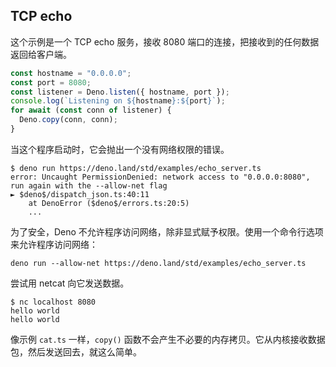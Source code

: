 ## TCP echo

这个示例是一个 TCP echo 服务，接收 8080 端口的连接，把接收到的任何数据返回给客户端。

```ts
const hostname = "0.0.0.0";
const port = 8080;
const listener = Deno.listen({ hostname, port });
console.log(`Listening on ${hostname}:${port}`);
for await (const conn of listener) {
  Deno.copy(conn, conn);
}
```

当这个程序启动时，它会抛出一个没有网络权限的错误。

```shell
$ deno run https://deno.land/std/examples/echo_server.ts
error: Uncaught PermissionDenied: network access to "0.0.0.0:8080", run again with the --allow-net flag
► $deno$/dispatch_json.ts:40:11
    at DenoError ($deno$/errors.ts:20:5)
    ...
```

为了安全，Deno 不允许程序访问网络，除非显式赋予权限。使用一个命令行选项来允许程序访问网络：

```shell
deno run --allow-net https://deno.land/std/examples/echo_server.ts
```

尝试用 netcat 向它发送数据。

```shell
$ nc localhost 8080
hello world
hello world
```

像示例 `cat.ts` 一样，`copy()` 函数不会产生不必要的内存拷贝。它从内核接收数据包，然后发送回去，就这么简单。
